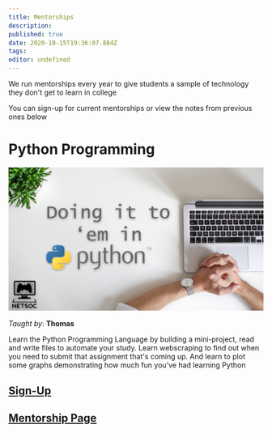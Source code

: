 ```yaml
---
title: Mentorships
description: 
published: true
date: 2020-10-15T19:36:07.884Z
tags: 
editor: undefined
---
```


We run mentorships every year to give students a sample of technology they don't get to learn in college

You can sign-up for current mentorships or view the notes from previous ones below

# Python Programming

![](/assets/mentorship-python-banner.png)

*Taught by*: __Thomas__

Learn the Python Programming Language by building a mini-project, read and write files to automate your study.
Learn webscraping to find out when you need to submit that assignment that's coming up. And learn to plot some graphs demonstrating how much fun you've had learning Python

## [Sign-Up](http://forms.google.com/)
## [Mentorship Page](/technology/mentorships/python)